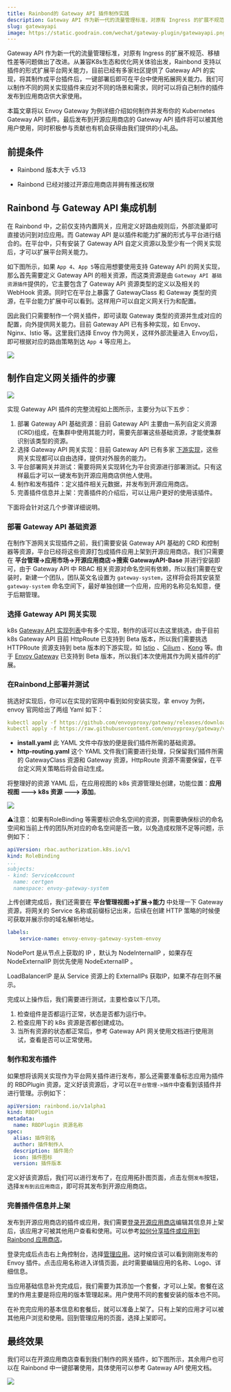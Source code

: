 ```yaml
---
title: Rainbond的 Gateway API 插件制作实践
description: Gateway API 作为新一代的流量管理标准，对原有 Ingress 的扩展不规范、移植性差等问题做出了改进。本篇文章将以 Envoy Gateway 为例介绍如何制作并发布 Gateway API 插件
slug: gatewayapi
image: https://static.goodrain.com/wechat/gateway-plugin/gatewayapi.png
---
```


Gateway API 作为新一代的流量管理标准，对原有 Ingress 的扩展不规范、移植性差等问题做出了改进。从兼容K8s生态和优化网关体验出发，Rainbond 支持以插件的形式扩展平台网关能力，目前已经有多家社区提供了 Gateway API 的实现，将其制作成平台插件后，一键部署后即可在平台中使用拓展网关能力。我们可以制作不同的网关实现插件来应对不同的场景和需求，同时可以将自己制作的插件发布到应用商店供大家使用。

本篇文章将以 Envoy Gateway 为例详细介绍如何制作并发布你的 Kubernetes Gateway API 插件。最后发布到开源应用商店的 Gateway API 插件将可以被其他用户使用，同时积极参与贡献也有机会获得由我们提供的小礼品。

## 前提条件

* Rainbond 版本大于 v5.13

* Rainbond 已经对接过开源应用商店并拥有推送权限

## Rainbond 与 Gateway API 集成机制

在 Rainbond 中，之前仅支持内置网关，应用定义好路由规则后，外部流量即可直接访问到对应应用。而 Gateway API 是以插件和能力扩展的形式与平台进行结合的。在平台中，只有安装了 Gateway API 自定义资源以及至少有一个网关实现后，才可以扩展平台网关能力。

如下图所示，如果 `App 4`、`App 5`等应用想要使用支持 Gateway API 的网关实现，那么首先需要定义 Gateway API 的相关资源，而这类资源是由 `Gateway API 基础资源插件`提供的，它主要包含了 Gateway API 资源类型的定义以及相关的 WebHook 资源。同时它在平台上暴露了 GatewayClass 和 Gateway 类型的资源，在平台能力扩展中可以看到。这样用户可以自定义网关行为和配置。

因此我们只需要制作一个网关插件，即可读取 Gateway 类型的资源并生成对应的配置，向外提供网关能力。目前 Gateway API 已有多种实现，如 Envoy、Nginx、Istio 等。这里我们选择 Envoy 作为网关，这样外部流量进入 Envoy后，即可根据对应的路由策略到达 `App 4` 等应用上。

![](https://static.goodrain.com/wechat/gateway-plugin/3.png)

## 制作自定义网关插件的步骤

![](https://static.goodrain.com/wechat/gateway-plugin/4.png)

实现 Gateway API 插件的完整流程如上图所示，主要分为以下五步：

1. 部署 Gateway API 基础资源：目前 Gateway API 主要由一系列自定义资源(CRD)组成，在集群中使用其能力时，需要先部署这些基础资源，才能使集群识别该类型的资源。
2. 选择 Gateway API 网关实现：目前 Gateway API 已有多家 [下游实现](https://gateway-api.sigs.k8s.io/implementations/)，这些网关实现都可以自由选择，提供对外服务的能力。
3. 平台部署网关并测试：需要将网关实现转化为平台资源进行部署测试。只有这样最后才可以一键发布到开源应用商店供他人使用。
4. 制作和发布插件：定义插件相关元数据，并发布到开源应用商店。
5. 完善插件信息并上架：完善插件的介绍后，可以让用户更好的使用该插件。

下面将会针对这几个步骤详细说明。

### 部署 Gateway API 基础资源

在制作下游网关实现插件之前，我们需要安装 Gateway API 基础的 CRD 和控制器等资源，平台已经将这些资源打包成插件应用上架到开源应用商店。我们只需要在 **平台管理->应⽤市场->开源应⽤商店->搜索 GatewayAPI-Base** 并进行安装即可，由于 Gateway API 中 RBAC 相关资源对命名空间有依赖，所以我们需要在安装时，新建一个团队，团队英文名设置为 `gateway-system`，这样将会将其安装至 `gateway-system` 命名空间下，最好单独创建⼀个应⽤，应⽤的名称⻅名知意，便于后期管理。

### 选择 Gateway API 网关实现

k8s [Gateway API 实现列表](https://gateway-api.sigs.k8s.io/implementations/)中有多个实现，制作的话可以去这里挑选，由于目前 k8s Gateway API 目前 HttpRoute 已支持到 Beta 版本，所以我们需要挑选  HTTPRoute 资源支持到 beta 版本的下游实现，如 [Istio](https://gateway-api.sigs.k8s.io/implementations/#istio) 、[Cilium](https://gateway-api.sigs.k8s.io/implementations/#cilium) 、[Kong](https://gateway-api.sigs.k8s.io/implementations/#kong)  等。由于 [Envoy Gateway](https://gateway.envoyproxy.io/v0.3.0/) 已支持到 Beta 版本，所以我们本次使用其作为网关插件的扩展。

### 在Rainbond上部署并测试

挑选好实现后，你可以在实现的官网中看到如何安装实现，拿 envoy 为例，envoy 官网给出了两组 Yaml 如下：

```YAML
kubectl apply -f https://github.com/envoyproxy/gateway/releases/download/v0.3.0/install.yaml
kubectl apply -f https://raw.githubusercontent.com/envoyproxy/gateway/v0.3.0/examples/kubernetes/http-routing.yaml
```

- **install.yaml** 此 YAML 文件中存放的便是我们插件所需的基础资源。
- **http-routing.yaml** 这个 YAML 文件我们需要进行处理，只保留我们插件所需的 GatewayClass 资源和 Gateway 资源，HttpRoute 资源不需要保留，在平台定义网关策略后将会自动生成。

将整理好的资源 YAML 后，在应用视图的 k8s 资源管理处创建，功能位置：**应用视图 ---> k8s 资源 ---> 添加**。

![](https://static.goodrain.com/wechat/gateway-plugin/1.png)

⚠️注意：如果有RoleBinding 等需要标识命名空间的资源，则需要确保标识的命名空间和当前上传的团队所对应的命名空间是否一致，以免造成权限不足等问题，示例如下：

```YAML
apiVersion: rbac.authorization.k8s.io/v1
kind: RoleBinding
...
subjects:
- kind: ServiceAccount
  name: certgen
  namespace: envoy-gateway-system
```

上传创建完成后，我们还需要在 **平台管理视图->扩展->能力** 中处理一下 Gateway 资源，将网关的 Service 名称或前缀标记出来，后续在创建 HTTP 策略的时候便可获取并展示你的域名解析地址。

```YAML
labels:
    service-name: envoy-envoy-gateway-system-envoy
```

NodePort 是从节点上获取的 IP ，默认为 NodeInternalIP ，如果存在 NodeExternalIP 则优先使用 NodeExternalIP 。

LoadBalancerIP 是从 Service 资源上的 ExternalIPs 获取IP，如果不存在则不展示。

完成以上操作后，我们需要进行测试，主要检查以下几项。

1. 检查组件是否都运行正常，状态是否都为运行中。
2. 检查应用下的 k8s 资源是否都创建成功。
3. 当所有资源的状态都正常后，参考 Gateway API 网关使用文档进行使用测试，查看是否可以正常使用。

### 制作和发布插件

如果想将该网关实现作为平台网关插件进行发布，那么还需要准备标志应用为插件的 RBDPlugin 资源，定义好该资源后，才可以在`平台管理->插件`中查看到该插件并进行管理。示例如下：

```YAML
apiVersion: rainbond.io/v1alpha1
kind: RBDPlugin
metadata:
  name: RBDPlugin 资源名称
spec:
  alias: 插件别名
  author: 插件制作人
  description: 插件简介
  icon: 插件图标
  version: 插件版本
```

定义好该资源后，我们可以进行发布了，在应用拓扑图页面，点击左侧`发布`按钮，选择`发布到云应用商店`，即可将其发布到开源应用商店。

### 完善插件信息并上架

发布到开源应用商店的插件或应用，我们需要[登录开源应用商店](https://hub.grapps.cn/marketplace)编辑其信息并上架后，该应用才可被其他用户查看和使用。可以参考[如何分享插件或应用到 Rainbond 应用商店](https://mp.weixin.qq.com/s/CIpIBFLYSEQUUKMzO8dVtg)。

登录完成后点击右上角控制台，选择[管理应用](https://hub.grapps.cn/manage/general/myapp)。这时候应该可以看到刚刚发布的 Envoy 插件。点击应用名称进入详情页面，此时需要编辑应用的名称、Logo、详细信息。

当应用基础信息补充完成后，我们需要为其添加一个套餐，才可以上架。套餐在这里的作用主要是将应用的版本管理起来。用户使用不同的套餐安装的版本也不同。

在补充完应用的基本信息和套餐后，就可以准备上架了。只有上架的应用才可以被其他用户浏览和使用。回到管理应用的页面，选择上架即可。

## 最终效果

我们可以在开源应用商店查看到我们制作的网关插件，如下图所示，其余用户也可以在 Rainbond 中一键部署使用，具体使用可以参考 Gateway API 使用文档。

![](https://static.goodrain.com/wechat/gateway-plugin/2.png)